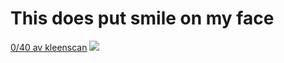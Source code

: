  <h1>This does put smile on my face</h1>
 <a href="https://kleenscan.com/scan_result/ed27a4eb4538430d0fe1a7c49c4c4edd0426e4606a2f46e2b88ebcb5c003b3da">0/40 av kleenscan</a>
 <img src="https://antiscan.me/images/result/ECtJJFWpKh2m.png">
